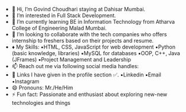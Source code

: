 - 👋 Hi, I’m Govind Choudhari staying at Dahisar Mumbai.
- 👀 I’m interested in Full Stack Development.
- 🌱 I’m currently learning BE in Information Technology from Atharva College of Engineering Malad Mumbai.
- 💞️ I’m looking to collaborate with the tech companies who offers internship to freshers based on their projects and resume. 
- ♦️ My Skills:
     ▪️HTML, CSS, JavaScript for web development
     ▪️Python (basic knowledge, libraries)
     ▪️MySQL for databases
     ▪️OOP, C++, Java (JFrames)
     ▪️Project Management and Leadership
- 📫 Reach out me via following social media handles:
- 🔗  Links I have given in the profile section ✅.
     ▪️Linkedin
     ▪️Email
     ▪️Instagram
- 😄 Pronouns: Mr./He/Him
- ⚡ Fun fact: Passionate and enthusiast about exploring new-new technologies and things 

